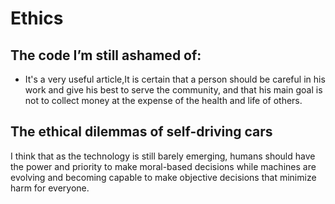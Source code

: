 # Ethics

## The code I’m still ashamed of:

- It's a very useful article,It is certain that a person should be careful in his work and give his best to serve the community, and that his main goal is not to collect money at the expense of the health and life of others. 


## The ethical dilemmas of self-driving cars

I think that as the technology is still barely emerging, humans should have the power and priority to make moral-based decisions while machines are evolving and becoming capable to make objective decisions that minimize harm for everyone.
